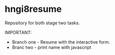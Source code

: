 # hngi8resume
Repository for both stage two tasks. 

IMPORTANT:

- Branch one - Resume with the interactive form.
- Branc two - print name with javascript
